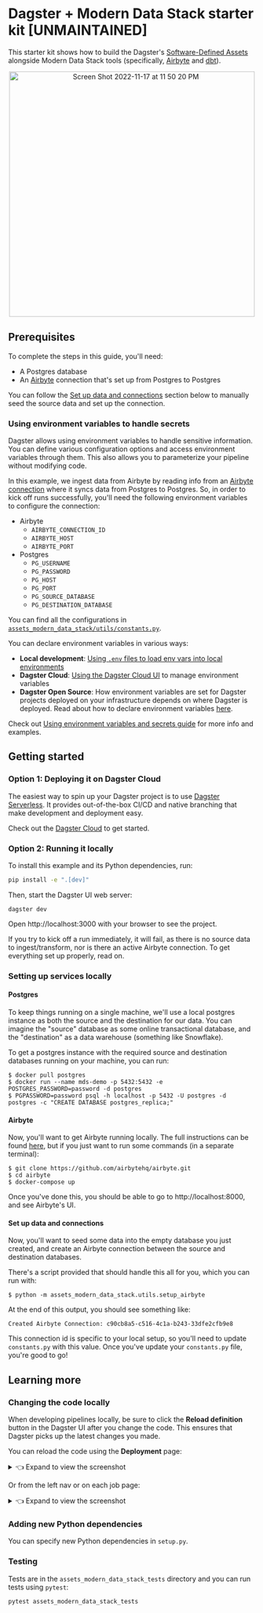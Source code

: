 # Dagster + Modern Data Stack starter kit [UNMAINTAINED]

This starter kit shows how to build the Dagster's [Software-Defined Assets](https://docs.dagster.io/concepts/assets/software-defined-assets) alongside Modern Data Stack tools (specifically, [Airbyte](https://github.com/airbytehq/airbyte) and [dbt](https://github.com/dbt-labs/dbt-core)).

<p align="center">
<img width="500" alt="Screen Shot 2022-11-17 at 11 50 20 PM" src="https://user-images.githubusercontent.com/4531914/202649416-b727405a-f96c-4531-95ff-29b9f9bf53d2.png">
</p>

## Prerequisites

To complete the steps in this guide, you'll need:

- A Postgres database
- An [Airbyte](https://airbyte.com/) connection that's set up from Postgres to Postgres

You can follow the [Set up data and connections](#set-up-data-and-connections) section below to manually seed the source data and set up the connection.

### Using environment variables to handle secrets

Dagster allows using environment variables to handle sensitive information. You can define various configuration options and access environment variables through them. This also allows you to parameterize your pipeline without modifying code.

In this example, we ingest data from Airbyte by reading info from an [Airbyte connection](https://airbytehq.github.io/understanding-airbyte/connections/) where it syncs data from Postgres to Postgres. So, in order to kick off runs successfully, you'll need the following environment variables to configure the connection:
- Airbyte
  - `AIRBYTE_CONNECTION_ID`
  - `AIRBYTE_HOST`
  - `AIRBYTE_PORT`
- Postgres
  - `PG_USERNAME`
  - `PG_PASSWORD`
  - `PG_HOST`
  - `PG_PORT`
  - `PG_SOURCE_DATABASE`
  - `PG_DESTINATION_DATABASE`

You can find all the configurations in [`assets_modern_data_stack/utils/constants.py`](./assets_modern_data_stack/utils/constants.py).

You can declare environment variables in various ways:
- **Local development**: [Using `.env` files to load env vars into local environments](https://docs.dagster.io/guides/dagster/using-environment-variables-and-secrets#declaring-environment-variables)
- **Dagster Cloud**: [Using the Dagster Cloud UI](https://docs.dagster.io/master/dagster-cloud/developing-testing/environment-variables-and-secrets#using-the-dagster-cloud-ui) to manage environment variables
- **Dagster Open Source**: How environment variables are set for Dagster projects deployed on your infrastructure depends on where Dagster is deployed. Read about how to declare environment variables [here](https://docs.dagster.io/master/guides/dagster/using-environment-variables-and-secrets#declaring-environment-variables).

Check out [Using environment variables and secrets guide](https://docs.dagster.io/guides/dagster/using-environment-variables-and-secrets) for more info and examples.

## Getting started

### Option 1: Deploying it on Dagster Cloud

The easiest way to spin up your Dagster project is to use [Dagster Serverless](https://docs.dagster.io/dagster-cloud/deployment/serverless). It provides out-of-the-box CI/CD and native branching that make development and deployment easy.

Check out the [Dagster Cloud](https://dagster.io/cloud) to get started.

### Option 2: Running it locally

To install this example and its Python dependencies, run:

```bash
pip install -e ".[dev]"
```

Then, start the Dagster UI web server:

```
dagster dev
```

Open http://localhost:3000 with your browser to see the project.

If you try to kick off a run immediately, it will fail, as there is no source data to ingest/transform, nor is there an active Airbyte connection. To get everything set up properly, read on.

### Setting up services locally

#### Postgres

To keep things running on a single machine, we'll use a local postgres instance as both the source and the destination for our data. You can imagine the "source" database as some online transactional database, and the "destination" as a data warehouse (something like Snowflake).

To get a postgres instance with the required source and destination databases running on your machine, you can run:

```
$ docker pull postgres
$ docker run --name mds-demo -p 5432:5432 -e POSTGRES_PASSWORD=password -d postgres
$ PGPASSWORD=password psql -h localhost -p 5432 -U postgres -d postgres -c "CREATE DATABASE postgres_replica;"
```

#### Airbyte

Now, you'll want to get Airbyte running locally. The full instructions can be found [here](https://docs.airbyte.com/deploying-airbyte/local-deployment), but if you just want to run some commands (in a separate terminal):

```
$ git clone https://github.com/airbytehq/airbyte.git
$ cd airbyte
$ docker-compose up
```

Once you've done this, you should be able to go to http://localhost:8000, and see Airbyte's UI.

#### Set up data and connections

Now, you'll want to seed some data into the empty database you just created, and create an Airbyte connection between the source and destination databases.

There's a script provided that should handle this all for you, which you can run with:

```
$ python -m assets_modern_data_stack.utils.setup_airbyte
```

At the end of this output, you should see something like:

```
Created Airbyte Connection: c90cb8a5-c516-4c1a-b243-33dfe2cfb9e8
```

This connection id is specific to your local setup, so you'll need to update `constants.py` with this
value. Once you've update your `constants.py` file, you're good to go!


## Learning more

### Changing the code locally

When developing pipelines locally, be sure to click the **Reload definition** button in the Dagster UI after you change the code. This ensures that Dagster picks up the latest changes you made.

You can reload the code using the **Deployment** page:
<details><summary>👈 Expand to view the screenshot</summary>

<p align="center">
    <img height="500" src="https://raw.githubusercontent.com/dagster-io/dagster/master/docs/next/public/images/quickstarts/basic/more-reload-code.png" />
</p>

</details>

Or from the left nav or on each job page:
<details><summary>👈 Expand to view the screenshot</summary>

<p align="center">
    <img height="500" src="https://raw.githubusercontent.com/dagster-io/dagster/master/docs/next/public/images/quickstarts/basic/more-reload-left-nav.png" />
</p>

</details>

### Adding new Python dependencies

You can specify new Python dependencies in `setup.py`.

### Testing

Tests are in the `assets_modern_data_stack_tests` directory and you can run tests using `pytest`:

```bash
pytest assets_modern_data_stack_tests
```
